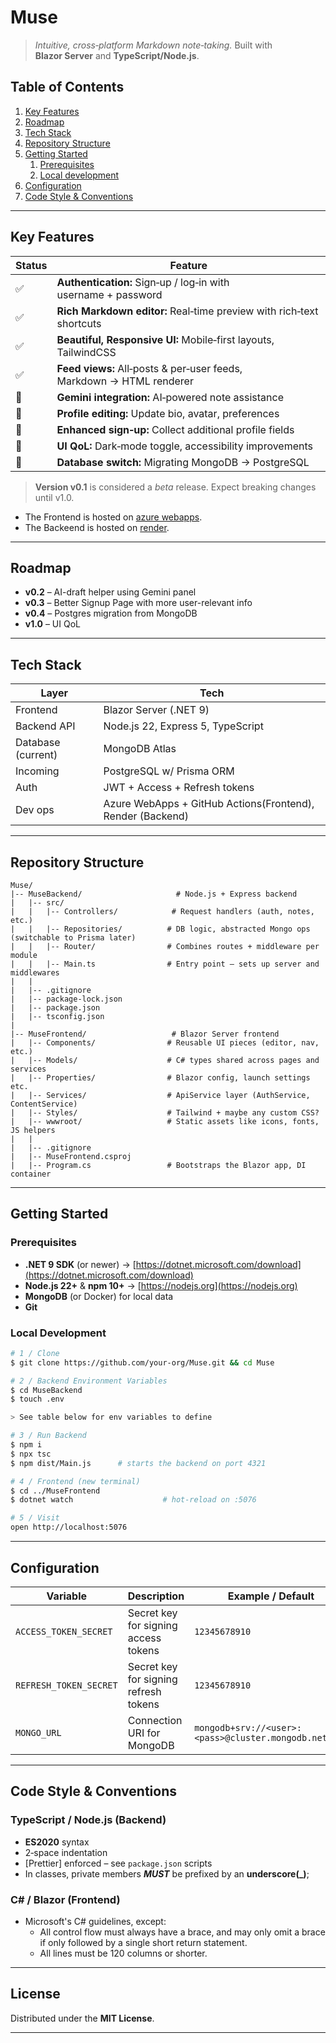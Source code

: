 
# Muse

> *Intuitive, cross‑platform Markdown note‑taking.* Built with **Blazor Server** and **TypeScript/Node.js**.

## Table of Contents

1. [Key Features](#key-features)
2. [Roadmap](#roadmap)
3. [Tech Stack](#tech-stack)
4. [Repository Structure](#repository-structure)
5. [Getting Started](#getting-started)
   1. [Prerequisites](#prerequisites)
   2. [Local development](#local-development)
6. [Configuration](#configuration)
7. [Code Style & Conventions](#code-style--conventions)

---

## Key Features

| Status | Feature                                                              |
| ------ | -------------------------------------------------------------------- |
| ✅      | **Authentication:** Sign‑up / log‑in with username + password        |
| ✅      | **Rich Markdown editor:** Real‑time preview with rich‑text shortcuts      |
| ✅      | **Beautiful, Responsive UI:** Mobile‑first layouts, TailwindCSS                 |
| ✅      | **Feed views:** All‑posts & per‑user feeds, Markdown → HTML renderer |
| 🔄     | **Gemini integration:** AI‑powered note assistance                   |
| 🔄     | **Profile editing:** Update bio, avatar, preferences                 |
| 🔄     | **Enhanced sign‑up:** Collect additional profile fields              |
| 🔄     | **UI QoL:** Dark‑mode toggle, accessibility improvements             |
| 🔄     | **Database switch:** Migrating MongoDB → PostgreSQL                  |

> **Version v0.1** is considered a *beta* release. Expect breaking changes until v1.0.

- The Frontend is hosted on [azure webapps](https://muse-frontend.azurewebsites.net/).
- The Backeend is hosted on [render](https://muse-0f55.onrender.com/).

---

## Roadmap

* **v0.2** – AI-draft helper using Gemini panel
* **v0.3** – Better Signup Page with more user-relevant info
* **v0.4** – Postgres migration from MongoDB
* **v1.0** – UI QoL

---

## Tech Stack

| Layer              | Tech                                                                          |
| ------------------ | ----------------------------------------------------------------------------- |
| Frontend           | Blazor Server (.NET 9)                                                        |
| Backend API        | Node.js 22, Express 5, TypeScript                                             |
| Database (current) | MongoDB Atlas                                                                 |
| Incoming           | PostgreSQL w/ Prisma ORM                                                      |
| Auth               | JWT + Access + Refresh tokens                                                 |
| Dev ops            | Azure WebApps + GitHub Actions(Frontend), Render (Backend)                    |

---

## Repository Structure

```
Muse/
|-- MuseBackend/                     # Node.js + Express backend
|   |-- src/
|   |   |-- Controllers/            # Request handlers (auth, notes, etc.)
|   |   |-- Repositories/          # DB logic, abstracted Mongo ops (switchable to Prisma later)
|   |   |-- Router/                # Combines routes + middleware per module
|   |   |-- Main.ts                # Entry point – sets up server and middlewares
|   |
|   |-- .gitignore
|   |-- package-lock.json
|   |-- package.json
|   |-- tsconfig.json
|
|-- MuseFrontend/                   # Blazor Server frontend
|   |-- Components/                # Reusable UI pieces (editor, nav, etc.)
|   |-- Models/                    # C# types shared across pages and services
|   |-- Properties/                # Blazor config, launch settings etc.
|   |-- Services/                  # ApiService layer (AuthService, ContentService)
|   |-- Styles/                    # Tailwind + maybe any custom CSS?
|   |-- wwwroot/                   # Static assets like icons, fonts, JS helpers
|   |
|   |-- .gitignore
|   |-- MuseFrontend.csproj
|   |-- Program.cs                 # Bootstraps the Blazor app, DI container
```

---

## Getting Started

### Prerequisites

* **.NET 9 SDK** (or newer) → [https://dotnet.microsoft.com/download](https://dotnet.microsoft.com/download)
* **Node.js 22+** & **npm 10+** → [https://nodejs.org](https://nodejs.org)
* **MongoDB** (or Docker) for local data
* **Git**

### Local Development

```bash
# 1 / Clone
$ git clone https://github.com/your‑org/Muse.git && cd Muse

# 2 / Backend Environment Variables
$ cd MuseBackend
$ touch .env

> See table below for env variables to define

# 3 / Run Backend
$ npm i
$ npx tsc
$ npm dist/Main.js      # starts the backend on port 4321

# 4 / Frontend (new terminal)
$ cd ../MuseFrontend
$ dotnet watch                    # hot‑reload on :5076

# 5 / Visit
open http://localhost:5076
```
---

## Configuration


| Variable               | Description                           | Example / Default                                     |
| ---------------------- | ------------------------------------- | ----------------------------------------------------- |
| `ACCESS_TOKEN_SECRET`  | Secret key for signing access tokens  | `12345678910`                                         |
| `REFRESH_TOKEN_SECRET` | Secret key for signing refresh tokens | `12345678910`                                         |
| `MONGO_URL`            | Connection URI for MongoDB            | `mongodb+srv://<user>:<pass>@cluster.mongodb.net/...` |

---

## Code Style & Conventions

### TypeScript / Node.js (Backend)

* **ES2020** syntax
* 2‑space indentation
* \[Prettier] enforced – see `package.json` scripts
* In classes, private members ***MUST*** be prefixed by an **underscore(_)**;

### C# / Blazor (Frontend)

- Microsoft's C# guidelines, except:
    - All control flow must always have a brace, and may only omit a brace if only followed by a single short return statement.
    - All lines must be 120 columns or shorter.
---

## License

Distributed under the **MIT License**.

---
